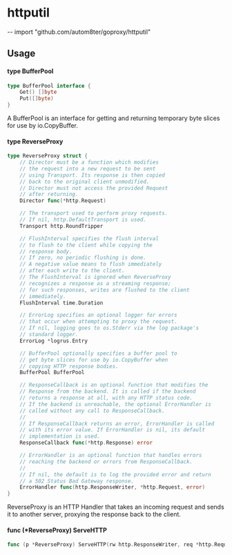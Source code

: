 # httputil
--
    import "github.com/autom8ter/goproxy/httputil"


## Usage

#### type BufferPool

```go
type BufferPool interface {
	Get() []byte
	Put([]byte)
}
```

A BufferPool is an interface for getting and returning temporary byte slices for
use by io.CopyBuffer.

#### type ReverseProxy

```go
type ReverseProxy struct {
	// Director must be a function which modifies
	// the request into a new request to be sent
	// using Transport. Its response is then copied
	// back to the original client unmodified.
	// Director must not access the provided Request
	// after returning.
	Director func(*http.Request)

	// The transport used to perform proxy requests.
	// If nil, http.DefaultTransport is used.
	Transport http.RoundTripper

	// FlushInterval specifies the flush interval
	// to flush to the client while copying the
	// response body.
	// If zero, no periodic flushing is done.
	// A negative value means to flush immediately
	// after each write to the client.
	// The FlushInterval is ignored when ReverseProxy
	// recognizes a response as a streaming response;
	// for such responses, writes are flushed to the client
	// immediately.
	FlushInterval time.Duration

	// ErrorLog specifies an optional logger for errors
	// that occur when attempting to proxy the request.
	// If nil, logging goes to os.Stderr via the log package's
	// standard logger.
	ErrorLog *logrus.Entry

	// BufferPool optionally specifies a buffer pool to
	// get byte slices for use by io.CopyBuffer when
	// copying HTTP response bodies.
	BufferPool BufferPool

	// ResponseCallback is an optional function that modifies the
	// Response from the backend. It is called if the backend
	// returns a response at all, with any HTTP status code.
	// If the backend is unreachable, the optional ErrorHandler is
	// called without any call to ResponseCallback.
	//
	// If ResponseCallback returns an error, ErrorHandler is called
	// with its error value. If ErrorHandler is nil, its default
	// implementation is used.
	ResponseCallback func(*http.Response) error

	// ErrorHandler is an optional function that handles errors
	// reaching the backend or errors from ResponseCallback.
	//
	// If nil, the default is to log the provided error and return
	// a 502 Status Bad Gateway response.
	ErrorHandler func(http.ResponseWriter, *http.Request, error)
}
```

ReverseProxy is an HTTP Handler that takes an incoming request and sends it to
another server, proxying the response back to the client.

#### func (*ReverseProxy) ServeHTTP

```go
func (p *ReverseProxy) ServeHTTP(rw http.ResponseWriter, req *http.Request)
```
